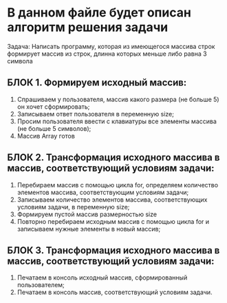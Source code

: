 # В данном файле будет описан алгоритм решения задачи
Задача: Написать программу, которая из имеющегося массива строк формирует массив из строк, длинна которых меньше либо равна 3 символа

## БЛОК 1. Формируем исходный массив:
1. Спрашиваем у пользователя, массив какого размера (не больше 5) он хочет сформировать;
2. Записываем ответ пользователя в переменную size;
3. Просим пользователя ввести с клавиатуры все элементы массива (не больше 5 символов);
4. Массив Array готов

## БЛОК 2. Трансформация исходного массива в массив, соответствующий условиям задачи:
1. Перебираем массив с помощью цикла for, определяем количество элементов массива, соответствующим условиям задачи;
2. Записываем количество элементов массива, соответствующих условиям задачи, в переменную size;
3. Формируем пустой массив размерностью size
4. Повторно перебираем исходным массив с помощью цикла for и записываем нужные элементы в новый массив;

## БЛОК 3. Трансформация исходного массива в массив, соответствующий условиям задачи:
1. Печатаем в консоль исходный массив, сформированный пользователем;
2. Печатаем в консоль массив, соответствующий условиям задачи.
